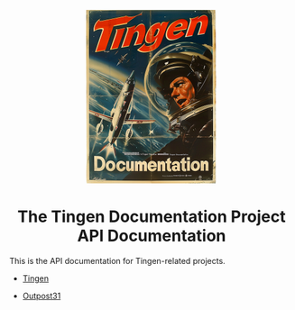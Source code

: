 <!-- u240925 -->

<div align="center">

  ![logo](../.github/Images/Logos/TingenDocumentation-232x308.png)

  <h1>
    <b>The Tingen Documentation Project</b><br>
    API Documentation
  </h1>

</div>

This is the API documentation for Tingen-related projects.

* [Tingen](https://spectrum-health-systems.github.io/Tingen-Documentation/API/Tingen/index.html)

* [Outpost31](https://spectrum-health-systems.github.io/Tingen-Documentation/API/Outpost31/index.html)

<!--
API documentation for the following should be added:

- Tingen DevDeploy

-->
